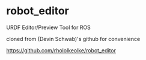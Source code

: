 robot_editor
============

URDF Editor/Preview Tool for ROS

cloned from (Devin Schwab)'s github for convenience

https://github.com/rhololkeolke/robot_editor


